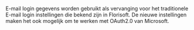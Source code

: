 E-mail login gegevens worden gebruikt als vervanging voor het traditionele E-mail login instellingen die bekend zijn in Florisoft.
De nieuwe instellingen maken het ook mogelijk om te werken met OAuth2.0 van Microsoft.
